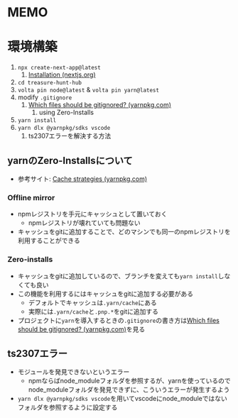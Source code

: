 # MEMO
# 環境構築
1. `npx create-next-app@latest`
   1. [Installation (nextjs.org)](https://nextjs.org/docs/getting-started/installation)
2. `cd treasure-hunt-hub`
3. `volta pin node@latest` & `volta pin yarn@latest`
4. modify `.gitignore`
   1. [Which files should be gitignored? (yarnpkg.com)](https://yarnpkg.com/getting-started/qa#which-files-should-be-gitignored)
      1. using Zero-Installs
5. `yarn install`
6. `yarn dlx @yarnpkg/sdks vscode`
   1. ts2307エラーを解決する方法
## yarnのZero-Installsについて
- 参考サイト:  [Cache strategies (yarnpkg.com)](https://yarnpkg.com/features/caching)
### Offline mirror
- npmレジストリを手元にキャッシュとして置いておく
  - npmレジストリが壊れていても問題ない
- キャッシュをgitに追加することで、どのマシンでも同一のnpmレジストリを利用することができる
### Zero-installs
- キャッシュをgitに追加しているので、ブランチを変えても`yarn install`しなくても良い
- この機能を利用するにはキャッシュをgitに追加する必要がある
  - デフォルトでキャッシュは`.yarn/cache`にある
  - 実際には`.yarn/cache`と`.pnp.*`をgitに追加する
- プロジェクトに`yarn`を導入するときの`.gitignore`の書き方は[Which files should be gitignored? (yarnpkg.com)](https://yarnpkg.com/getting-started/qa#which-files-should-be-gitignored)を見る

## ts2307エラー
- モジュールを発見できないというエラー
  - npmならばnode_moduleフォルダを参照するが、yarnを使っているのでnode_moduleフォルダを発見できずに、こういうエラーが発生するよう
- `yarn dlx @yarnpkg/sdks vscode`を用いてvscodeにnode_moduleではないフォルダを参照するように設定する

